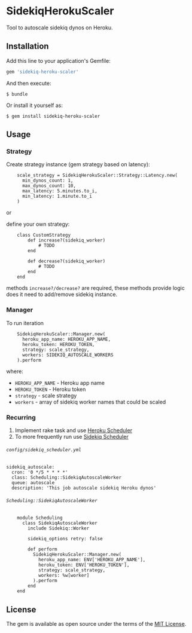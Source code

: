 # SidekiqHerokuScaler

Tool to autoscale sidekiq dynos on Heroku. 

## Installation

Add this line to your application's Gemfile:

```ruby
gem 'sidekiq-heroku-scaler'
```

And then execute:

    $ bundle

Or install it yourself as:

    $ gem install sidekiq-heroku-scaler

## Usage

### Strategy

Create strategy instance (gem strategy based on latency):
```
	scale_strategy = SidekiqHerokuScaler::Strategy::Latency.new(
	  min_dynos_count: 1,
	  max_dynos_count: 10,
	  max_latency: 5.minutes.to_i,
	  min_latency: 1.minute.to_i
	)
```
or

define your own strategy:
```
	class CustomStrategy
		def increase?(sidekiq_worker)
			# TODO
		end 
		
		def decrease?(sidekiq_worker)
			# TODO
		end
	end
```

methods `increase?/decrease?` are required, these methods provide logic does it need to add/remove sidekiq instance.

### Manager

To run iteration
```
	SidekiqHerokuScaler::Manager.new(
	  heroku_app_name: HEROKU_APP_NAME,
	  heroku_token: HEROKU_TOKEN,
	  strategy: scale_strategy,
	  workers: SIDEKIQ_AUTOSCALE_WORKERS
	).perform
```

where:
- `HEROKU_APP_NAME` - Heroku app name
- `HEROKU_TOKEN` - Heroku token
- `strategy` - scale strategy
- `workers` - array of sidekiq worker names that could be scaled

### Recurring

1) Implement rake task and use [Heroku Scheduler](https://devcenter.heroku.com/articles/scheduler)
2) To more frequently run use [Sidekiq Scheduler](https://github.com/moove-it/sidekiq-scheduler)

###### `config/sidekiq_scheduler.yml`
```
sidekiq_autoscale:
  cron: '0 */5 * * * *'
  class: Scheduling::SidekiqAutoscaleWorker
  queue: autoscale
  description: 'This job autoscale sidekiq Heroku dynos'
```

###### `Scheduling::SidekiqAutoscaleWorker`
```
	module Scheduling
	  class SidekiqAutoscaleWorker
	    include Sidekiq::Worker
	
	    sidekiq_options retry: false
	
	    def perform
	      SidekiqHerokuScaler::Manager.new(
	        heroku_app_name: ENV['HEROKU_APP_NAME'],
	        heroku_token: ENV['HEROKU_TOKEN'],
	        strategy: scale_strategy,
	        workers: %w[worker]
	      ).perform
	    end
	end    
```
## License

The gem is available as open source under the terms of the [MIT License](https://opensource.org/licenses/MIT).
